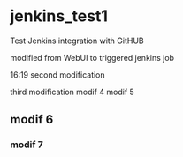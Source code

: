 # jenkins_test1
Test Jenkins integration with GitHUB

modified from WebUI to triggered jenkins job

16:19 second modification

third modification
modif 4
modif 5
## modif 6
### modif 7
